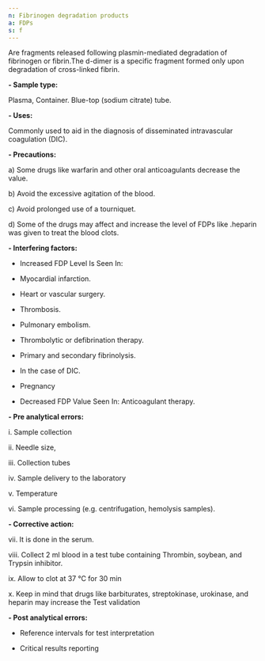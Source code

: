 ```yaml
---
n: Fibrinogen degradation products
a: FDPs
s: f
---
```



 Are fragments released following plasmin-mediated degradation of fibrinogen or fibrin.The d-dimer is a specific fragment formed only upon degradation of cross-linked fibrin.

__-	Sample type:__

Plasma, Container. Blue-top (sodium citrate) tube.

__-	Uses:__

 Commonly used to aid in the diagnosis of disseminated intravascular coagulation (DIC).

__-	Precautions:__ 

a)	Some drugs like warfarin and other oral anticoagulants decrease the value.

b)	Avoid the excessive agitation of the blood.

c)	Avoid prolonged use of a tourniquet.

d)	Some of the drugs may affect and increase the level of FDPs like .heparin was given to treat the blood clots.

__-	Interfering factors:__

-	Increased FDP  Level Is Seen In:

-	Myocardial infarction.

-	Heart or vascular surgery.

-	Thrombosis.

-	Pulmonary embolism.

-	Thrombolytic or defibrination therapy.

-	Primary and secondary fibrinolysis.

-	In the case of DIC.

-	Pregnancy

-	Decreased FDP Value Seen In: Anticoagulant therapy.

__-	Pre analytical errors:__

i.	Sample collection 

ii.	Needle size,

iii.	Collection tubes

iv.	Sample delivery to the laboratory

v.	Temperature

vi.	Sample processing (e.g. centrifugation, hemolysis samples).

__-	Corrective action:__

vii.	It is done in the serum.

viii.	Collect 2 ml blood in a test tube containing Thrombin, soybean, and Trypsin inhibitor.

ix.	Allow to clot at 37 °C for 30 min

x.	 Keep in mind that drugs like barbiturates, streptokinase, urokinase, and heparin may increase the Test validation

__-	Post analytical errors:__

-	Reference intervals for test interpretation

-	Critical results reporting